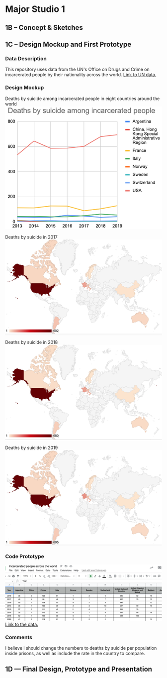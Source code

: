 
# Major Studio 1

## 1B – Concept & Sketches

## 1C – Design Mockup and First Prototype

### Data Description

This repository uses data from the UN's Office on Drugs and Crime on incarcerated people by their nationality across the world.
<a href="https://dataunodc.un.org/dp-prisons-persons-held">Link to UN data.</a>

### Design Mockup

Deaths by suicide among incarcerated people in eight countries around the world
![alt text](https://github.com/ibonnet/majorstudio1/blob/f5509ff3fa214b2b5975c220443dfa1f80ef9fc4/images-1B/deathsbysuicide.png)

Deaths by suicide in 2017
![alt text](https://github.com/ibonnet/majorstudio1/blob/cc7ef18e5556bf35071a5a3fcfe8ef416807f41e/images-1B/Deathsbysuicide2017.png)

Deaths by suicide in 2018
![alt text](https://github.com/ibonnet/majorstudio1/blob/cc7ef18e5556bf35071a5a3fcfe8ef416807f41e/images-1B/Deathsbysuicide2018.png)

Deaths by suicide in 2019
![alt text](https://github.com/ibonnet/majorstudio1/blob/cc7ef18e5556bf35071a5a3fcfe8ef416807f41e/images-1B/Deathsbysuicide2019.png)

### Code Prototype
![alt text](https://github.com/ibonnet/majorstudio1/blob/280def728094f2ab8bf6095934e7a4bd632e1c47/images-1B/1C-Data.png)
<a href="https://docs.google.com/spreadsheets/d/1MXPSSWqqaKiRd8w2gFV5ZNsemQTLgGZh42-IyHDYry8/edit?usp=sharing">Link to the data.</a>


### Comments
I believe I should change the numbers to deaths by suicide per population inside prisons, as well as include the rate in the country to compare.

## 1D — Final Design, Prototype and Presentation
